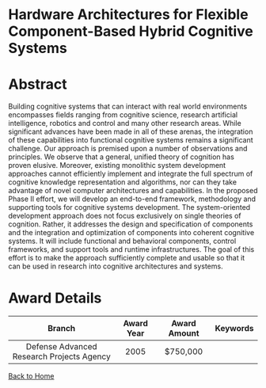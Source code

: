 
Hardware Architectures for Flexible Component-Based Hybrid Cognitive Systems
============================================================================

# Abstract


Building cognitive systems that can interact with real world environments encompasses fields ranging from cognitive science, research artificial intelligence, robotics and control and many other research areas.   While significant advances have been made in all of these arenas, the integration of these capabilities into functional cognitive systems remains a significant challenge. Our approach is premised upon a number of observations and principles.  We observe that a general, unified theory of cognition has proven elusive.  Moreover, existing monolithic system development approaches cannot efficiently implement and integrate the full spectrum of cognitive knowledge representation and algorithms, nor can they take advantage of novel computer architectures and capabilities. In the proposed Phase II effort, we will develop an end-to-end framework, methodology and supporting tools for cognitive systems development.  The system-oriented development approach does not focus exclusively on single theories of cognition.  Rather, it addresses the design and specification of components and the integration and optimization of components into coherent cognitive systems.  It will include functional and behavioral components, control frameworks, and support tools and runtime infrastructures.  The goal of this effort is to make the approach sufficiently complete and usable so that it can be used in research into cognitive architectures and systems.  

# Award Details

|Branch|Award Year|Award Amount|Keywords|
| :---: | :---: | :---: | :---: |
|Defense Advanced Research Projects Agency|2005|$750,000||
  
  


[Back to Home](https://github.com/chrischow/dod_sbir_awards/Reports/JT/#76)